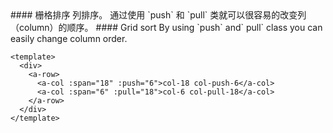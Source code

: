 <cn>
#### 栅格排序
列排序。
通过使用 `push` 和 `pull` 类就可以很容易的改变列（column）的顺序。
</cn>

<us>
#### Grid sort
By using `push` and` pull` class you can easily change column order.
</us>

```tpl
<template>
  <div>
    <a-row>
      <a-col :span="18" :push="6">col-18 col-push-6</a-col>
      <a-col :span="6" :pull="18">col-6 col-pull-18</a-col>
    </a-row>
  </div>
</template>
```
